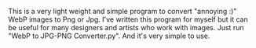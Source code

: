 This is a very light weight and simple program to convert "annoying :)" WebP images to Png or Jpg. I've written this program for myself but it can be useful for many designers and artists who work with images. Just run "WebP to JPG-PNG Converter.py". And it's very simple to use.
